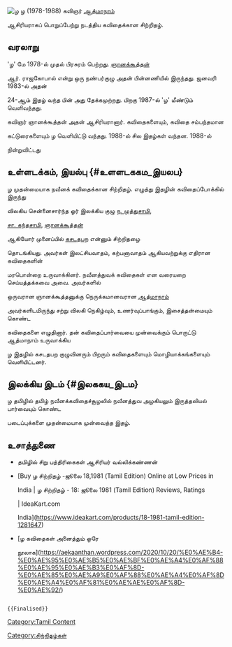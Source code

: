 ![ழ](ழ.jpg "ழ") ழ (1978-1988) கவிஞர் [ஆத்மாநாம்](ஆத்மாநாம் "wikilink")
ஆசிரியராகப் பொறுப்பேற்று நடத்திய கவிதைக்கான சிற்றிதழ்.

## வரலாறு

\'ழ' மே 1978-ல் முதல் பிரசுரம் பெற்றது. [ஞானக்கூத்தன்](ஞானக்கூத்தன் "wikilink")
ஆர். ராஜகோபால் என்று ஒரு நண்பர்குழு அதன் பின்னணியில் இருந்தது. ஜனவரி 1983-ல் அதன்
24-ஆம் இதழ் வந்த பின் அது தேக்கமுற்றது. பிறகு 1987-ல் \'ழ' மீண்டும் வெளிவந்தது.
கவிஞர் ஞானக்கூத்தன் அதன் ஆசிரியரானார். கவிதைகளையும், கவிதை சம்பந்தமான
கட்டுரைகளையும் ழ வெளியிட்டு வந்தது. 1988-ல் சில இதழ்கள் வந்தன. 1988-ல்
நின்றுவிட்டது

## உள்ளடக்கம், இயல்பு {#உளளடககம_இயலப}

ழ முதன்மையாக நவீனக் கவிதைக்கான சிற்றிதழ். எழுத்து இதழின் கவிதைப்போக்கில் இருந்து
விலகிய சென்னைசார்ந்த ஓர் இலக்கிய குழு [ந. முத்துசாமி](ந.முத்துசாமி "wikilink"),
[சா. கந்தசாமி](சா.கந்தசாமி "wikilink"), [ஞானக்கூத்தன்](ஞானக்கூத்தன் "wikilink")
ஆகியோர் முனைப்பில் [கசடதபற](கசடதபற_(இதழ்) "wikilink") என்னும் சிற்றிதழை
தொடங்கியது. அவர்கள் இலட்சியவாதம், கற்பனாவாதம் ஆகியவற்றுக்கு எதிரான கவிதைகளின்
மரபொன்றை உருவாக்கினர். நவீனத்துவக் கவிதைகள் என வரையறை செய்யத்தக்கவை அவை. அவர்களில்
ஒருவரான ஞானக்கூத்தனுக்கு நெருக்கமானவரான [ஆத்மாநாம்](ஆத்மாநாம் "wikilink")
அவர்களிடமிருந்து சற்று விலகி நெகிழ்வும், உணர்வுப்பாங்கும், இசைத்தன்மையும் கொண்ட
கவிதைகளை எழுதினார். தன் கவிதைப்பார்வையை முன்வைக்கும் பொருட்டு ஆத்மாநாம் உருவாக்கிய
ழ இதழில் கசடதபற குழுவினரும் பிறரும் கவிதைகளையும் மொழியாக்கங்களையும் வெளியிட்டனர்.

## இலக்கிய இடம் {#இலககய_இடம}

ழ தமிழில் தமிழ் நவீனக்கவிதைச்சூழலில் நவீனத்துவ அழகியலும் இருத்தலியல் பார்வையும் கொண்ட
படைப்புக்களை முதன்மையாக முன்வைத்த இதழ்.

## உசாத்துணை

-   தமிழில் சிறு பத்திரிகைகள் ஆசிரியர் வல்லிக்கண்ணன்
-   [Buy ழ சிற்றிதழ் -ஜூலை 18,1981 (Tamil Edition) Online at Low Prices in
    India \| ழ சிற்றிதழ் - 18: ஜூலை 1981 (Tamil Edition) Reviews, Ratings
    \| IdeaKart.com
    India](https://www.ideakart.com/products/18-1981-tamil-edition-1281647)
-   [ழ கவிதைகள் அனைத்தும் ஒரே
    நூலாக](https://aekaanthan.wordpress.com/2020/10/20/%E0%AE%B4-%E0%AE%95%E0%AE%B5%E0%AE%BF%E0%AE%A4%E0%AF%88%E0%AE%95%E0%AE%B3%E0%AF%8D-%E0%AE%85%E0%AE%A9%E0%AF%88%E0%AE%A4%E0%AF%8D%E0%AE%A4%E0%AF%81%E0%AE%AE%E0%AF%8D-%E0%AE%92/)

```{=mediawiki}
{{Finalised}}
```
[Category:Tamil Content](Category:Tamil_Content "wikilink")
[Category:சிற்றிதழ்கள்](Category:சிற்றிதழ்கள் "wikilink")
